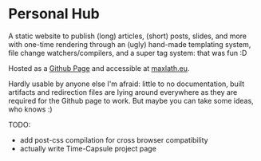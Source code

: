 # Personal Hub

A static website to publish (long) articles, (short) posts, slides, and more with one-time rendering through an (ugly) hand-made templating system, file change watchers/compilers, and a super tag system: that was fun :D

Hosted as a [Github Page](https://pages.github.com/) and accessible at [maxlath.eu](http://maxlath.eu).

Hardly usable by anyone else I'm afraid: little to no documentation, built artifacts and redirection files are lying around everywhere as they are required for the Github page to work. But maybe you can take some ideas, who knows :)


TODO:
* add post-css compilation for cross browser compatibility
* actually write Time-Capsule project page
